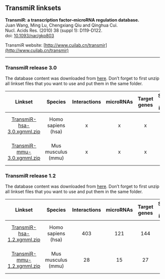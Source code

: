 ## TransmiR linksets

**TransmiR: a transcription factor–microRNA regulation database.<br/>**
Juan Wang, Ming Lu, Chengxiang Qiu and Qinghua Cui.<br/>
Nucl. Acids Res. (2010) 38 (suppl 1): D119-D122.<br/>
doi: [10.1093/nar/gkp803](http://doi.org/10.1093/nar/gkp803)

TransmiR website: [http://www.cuilab.cn/transmir](http://www.cuilab.cn/transmir)

---

### TransmiR release 3.0

The database content was downloaded from [here](http://www.cuilab.cn/transmir). Don’t forget to first unzip all linkset files that you want to use and put them in the same folder.

| **Linkset** | **Species** | **Interactions** | **microRNAs** | **Target genes** | **Supported gene identifiers** |
| :---: | :---: | :---: | :---: | :---: | :---: |
| [TransmiR-hsa-3.0.xgmml.zip]() | Homo sapiens (hsa) | x | x | x | NCBI Gene, Ensembl, UniProt | 
| [TransmiR-mmu-3.0.xgmml.zip]() | Mus musculus (mmu) | x | x | x | NCBI Gene, Ensembl, UniProt | 

### TransmiR release 1.2

The database content was downloaded from [here](http://www.cuilab.cn/transmir). Don’t forget to first unzip all linkset files that you want to use and put them in the same folder.

| **Linkset** | **Species** | **Interactions** | **microRNAs** | **Target genes** | **Supported gene identifiers** |
| :---: | :---: | :---: | :---: | :---: | :---: |
| [TransmiR-hsa-1.2.xgmml.zip](https://ndownloader.figshare.com/files/21623628?private_link=1dd1f5d72643b17d51a6) | Homo sapiens (hsa) | 403 | 121 | 144 | NCBI Gene, Ensembl, UniProt | 
| [TransmiR-mmu-1.2.xgmml.zip](https://ndownloader.figshare.com/files/21623631?private_link=1dd1f5d72643b17d51a6) | Mus musculus (mmu) | 28 | 15 | 27 | NCBI Gene, Ensembl, UniProt | 
